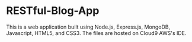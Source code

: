 # RESTful-Blog-App
This is a web application built using Node.js, Express.js, MongoDB, Javascript, HTML5, and CSS3. The files are hosted on Cloud9 AWS's IDE.
